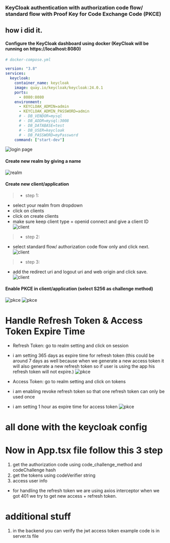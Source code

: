 ### KeyCloak authentication with authorization code flow/ standard flow with Proof Key for Code Exchange Code (PKCE)

## how i did it.

#### Configure the KeyCloak dashboard using docker (KeyCloak will be running on https://localhost:8080)

```yml
# docker-compose.yml

version: "3.8"
services:
  keycloak:
    container_name: keycloak
    image: quay.io/keycloak/keycloak:24.0.1
    ports:
      - 8080:8080
    environment:
      - KEYCLOAK_ADMIN=admin
      - KEYCLOAK_ADMIN_PASSWORD=admin
      # - DB_VENDOR=mysql
      # - DB_ADDR=mysql:3008
      # - DB_DATABASE=test
      # - DB_USER=keycloak
      # - DB_PASSWORD=myPassword
    command: ["start-dev"]
```

![login page](/screenshot/login.png)

#### Create new realm by giving a name

![realm](/screenshot/add-realm.png)

#### Create new client/application

> - step 1:

- select your realm from dropdown
- click on clients
- click on create clients
- make sure keep client type = openid connect and give a client ID
  ![client](/screenshot/add-client-1.png)

> - step 2:

- select standard flow/ authorization code flow only and click next.
  ![client](/screenshot/add-client-2.png)

> - step 3:

- add the redirect uri and logout uri and web origin and click save.
  ![client](/screenshot/add-client-3.png)

#### Enable PKCE in client/application (select S256 as challenge method)

![pkce](/screenshot/pkce-1.png)
![pkce](/screenshot/pkce-2.png)

# Handle Refresh Token & Access Token Expire Time

- Refresh Token: go to realm setting and click on session
- i am setting 365 days as expire time for refresh token (this could be around 7 days as well because when we generate a new access token it will also generate a new refresh token so if user is using the app his refresh token will not expire.)
  ![pkce](/screenshot/rt.png)

- Access Token: go to realm setting and click on tokens
- i am enabling revoke refresh token so that one refresh token can only be used once
- i am setting 1 hour as expire time for access token
  ![pkce](/screenshot/at.png)

# all done with the keycloak config

# Now in App.tsx file follow this 3 step

1. get the authorization code using code_challenge_method and codeChallenge hash
1. get the tokens using codeVerifier string
1. access user info

- for handling the refresh token we are using axios interceptor when we got 401 we try to get new access + refresh token.

# additional stuff

1. in the backend you can verify the jwt access token example code is in server.ts file
